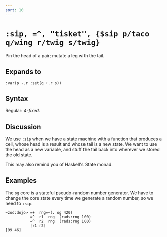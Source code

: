 ```yaml
---
sort: 10
---
```


# `:sip, =^, "tisket", {$sip p/taco q/wing r/twig s/twig}`

Pin the head of a pair; mutate a leg with the tail.

## Expands to

```
:var(p -.r :set(q +.r s))
```

## Syntax

Regular: *4-fixed*.

## Discussion

We use `:sip` when we have a state machine with a function that
produces a cell, whose head is a result and whose tail is a new
state.  We want to use the head as a new variable, and stuff the
tail back into wherever we stored the old state.

This may also remind you of Haskell's State monad.

## Examples

The `og` core is a stateful pseudo-random number generator.
We have to change the core state every time we generate a
random number, so we need to `:sip`:

```
~zod:dojo> =+  rng=~(. og 420)
           =^  r1  rng  (rads:rng 100)
           =^  r2  rng  (rads:rng 100)
           [r1 r2]
[99 46]
```
